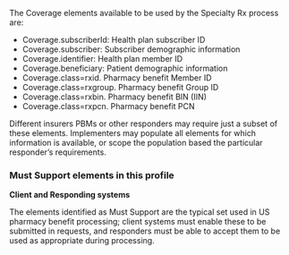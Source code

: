 The Coverage elements available to be used by the Specialty Rx process are:

* Coverage.subscriberId: Health plan subscriber ID
* Coverage.subscriber: Subscriber demographic information
* Coverage.identifier: Health plan member ID
* Coverage.beneficiary: Patient demographic information
* Coverage.class=rxid. Pharmacy benefit Member ID
* Coverage.class=rxgroup. Pharmacy benefit Group ID
* Coverage.class=rxbin. Pharmacy benefit BIN (IIN) 
* Coverage.class=rxpcn. Pharmacy benefit PCN 

Different insurers PBMs or other responders may require just a subset of these elements. Implementers may populate all elements for which information is available, or scope the population based the particular responder’s requirements.

### Must Support elements in this profile 
**Client and Responding systems**

The elements identified as Must Support are the typical set used in US pharmacy benefit processing; client systems must enable these to be submitted in requests, and responders must be able to accept them to be used as appropriate during processing.
